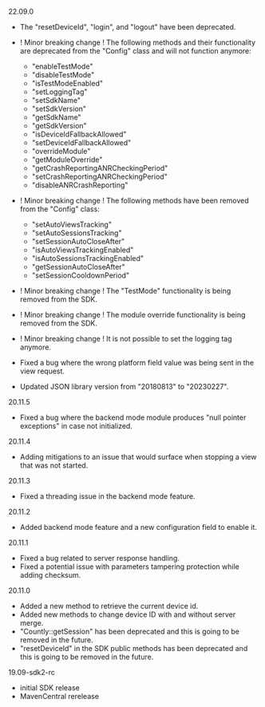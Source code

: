 22.09.0
* The "resetDeviceId", "login", and "logout" have been deprecated.
* ! Minor breaking change ! The following methods and their functionality are deprecated from the "Config" class and will not function anymore: 
	- "enableTestMode"
	- "disableTestMode"
	- "isTestModeEnabled"
	- "setLoggingTag"
  - "setSdkName"
  - "setSdkVersion"
  - "getSdkName"
  - "getSdkVersion"
  - "isDeviceIdFallbackAllowed"
  - "setDeviceIdFallbackAllowed"
  - "overrideModule"
  - "getModuleOverride"
  - "getCrashReportingANRCheckingPeriod"
  - "setCrashReportingANRCheckingPeriod"
  - "disableANRCrashReporting"

* ! Minor breaking change ! The following methods have been removed from the "Config" class:
  - "setAutoViewsTracking"
  - "setAutoSessionsTracking"
  - "setSessionAutoCloseAfter"
  - "isAutoViewsTrackingEnabled"
  - "isAutoSessionsTrackingEnabled"
  - "getSessionAutoCloseAfter"
  - "setSessionCooldownPeriod"

* ! Minor breaking change ! The "TestMode" functionality is being removed from the SDK.
* ! Minor breaking change ! The module override functionality is being removed from the SDK.
* ! Minor breaking change ! It is not possible to set the logging tag anymore.
* Fixed a bug where the wrong platform field value was being sent in the view request.
* Updated JSON library version from "20180813" to "20230227". 

20.11.5
* Fixed a bug where the backend mode module produces "null pointer exceptions" in case not initialized.

20.11.4
* Adding mitigations to an issue that would surface when stopping a view that was not started.

20.11.3
* Fixed a threading issue in the backend mode feature.

20.11.2
* Added backend mode feature and a new configuration field to enable it.

20.11.1
* Fixed a bug related to server response handling.
* Fixed a potential issue with parameters tampering protection while adding checksum.

20.11.0
* Added a new method to retrieve the current device id.
* Added new methods to change device ID with and without server merge.
* "Countly::getSession" has been deprecated and this is going to be removed in the future.
* "resetDeviceId" in the SDK public methods has been deprecated and this is going to be removed in the future.

19.09-sdk2-rc
* initial SDK release
* MavenCentral rerelease 
